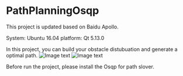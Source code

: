 # PathPlanningOsqp

This project is updated based on Baidu Apollo.

System: Ubuntu 16.04
platform: Qt 5.13.0

In this project, you can build your obstacle distubuation and generate a optimal path.
![Image text](https://github.com/studentlemon/PathPlanningOsqp/blob/master/pic1.jpg)
![Image text](https://github.com/studentlemon/PathPlanningOsqp/blob/master/pic2.jpg)

Before run the project, please install the Osqp for path slover.